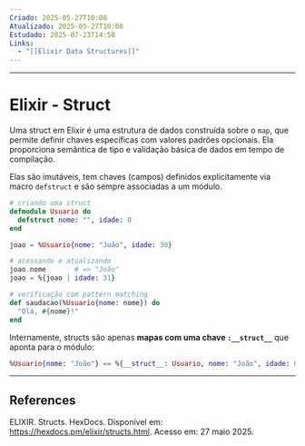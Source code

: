 ```yaml
---
Criado: 2025-05-27T10:08
Atualizado: 2025-05-27T10:08
Estudado: 2025-07-23T14:58
Links:
  - "[[Elixir Data Structures]]"
---
```

---
# Elixir - Struct

Uma struct em Elixir é uma estrutura de dados construída sobre o `map`, que permite definir chaves específicas com valores padrões opcionais. Ela proporciona semântica de tipo e validação básica de dados em tempo de compilação.

Elas são imutáveis, tem chaves (campos) definidos explicitamente via macro `defstruct` e são sempre associadas a um módulo.

```elixir
# criando uma struct
defmodule Usuario do
  defstruct nome: "", idade: 0
end

joao = %Usuario{nome: "João", idade: 30}

# acessando e atualizando
joao.nome       # => "João"
joao = %{joao | idade: 31}

# verificação com pattern matching
def saudacao(%Usuario{nome: nome}) do
  "Olá, #{nome}!"
end
``` 

Internamente, structs são apenas **mapas com uma chave `:__struct__`** que aponta para o módulo:

```elixir
%Usuario{nome: "João"} == %{__struct__: Usuario, nome: "João", idade: 0}
```

---
## References

ELIXIR. Structs. HexDocs. Disponível em: https://hexdocs.pm/elixir/structs.html. Acesso em: 27 maio 2025.